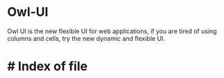 # Owl-UI
Owl UI is the new flexible UI for web applications, if you are tired of using columns and cells, try the new dynamic and flexible UI.

# # Index of file
